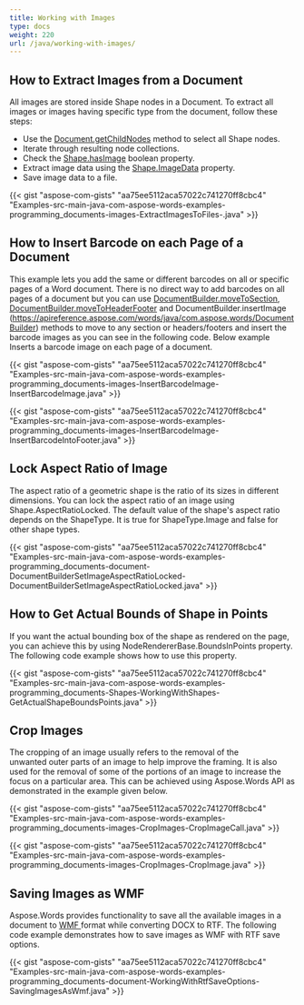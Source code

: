 ```yaml
---
title: Working with Images
type: docs
weight: 220
url: /java/working-with-images/
---
```


## **How to Extract Images from a Document**
All images are stored inside Shape nodes in a Document. To extract all images or images having specific type from the document, follow these steps:

- Use the [Document.getChildNodes](http://www.aspose.com/api/java/words/com.aspose.words/classes/document/methods/getChildNodes\(int,boolean\)/) method to select all Shape nodes.
- Iterate through resulting node collections.
- Check the [Shape.hasImage](http://www.aspose.com/api/java/words/com.aspose.words/classes/shape/methods/hasImage\(\)/) boolean property.
- Extract image data using the [Shape.ImageData](http://www.aspose.com/api/java/words/com.aspose.words/classes/ImageData) property.
- Save image data to a file.

{{< gist "aspose-com-gists" "aa75ee5112aca57022c741270ff8cbc4" "Examples-src-main-java-com-aspose-words-examples-programming_documents-images-ExtractImagesToFiles-.java" >}}
## **How to Insert Barcode on each Page of a Document**
This example lets you add the same or different barcodes on all or specific pages of a Word document. There is no direct way to add barcodes on all pages of a document but you can use [DocumentBuilder.moveToSection](http://www.aspose.com/api/java/words/com.aspose.words/classes/documentbuilder/methods/moveToSection\(int\)/), [DocumentBuilder.moveToHeaderFooter](http://www.aspose.com/api/java/words/com.aspose.words/classes/documentbuilder/methods/moveToHeaderFooter\(int\)/) and DocumentBuilder.insertImage (https://apireference.aspose.com/words/java/com.aspose.words/DocumentBuilder) methods to move to any section or headers/footers and insert the barcode images as you can see in the following code. Below example Inserts a barcode image on each page of a document.

{{< gist "aspose-com-gists" "aa75ee5112aca57022c741270ff8cbc4" "Examples-src-main-java-com-aspose-words-examples-programming_documents-images-InsertBarcodeImage-InsertBarcodeImage.java" >}}

{{< gist "aspose-com-gists" "aa75ee5112aca57022c741270ff8cbc4" "Examples-src-main-java-com-aspose-words-examples-programming_documents-images-InsertBarcodeImage-InsertBarcodeIntoFooter.java" >}}
## **Lock Aspect Ratio of Image**
The aspect ratio of a geometric shape is the ratio of its sizes in different dimensions. You can lock the aspect ratio of an image using Shape.AspectRatioLocked. The default value of the shape's aspect ratio depends on the ShapeType. It is true for ShapeType.Image and false for other shape types.

{{< gist "aspose-com-gists" "aa75ee5112aca57022c741270ff8cbc4" "Examples-src-main-java-com-aspose-words-examples-programming_documents-document-DocumentBuilderSetImageAspectRatioLocked-DocumentBuilderSetImageAspectRatioLocked.java" >}}
## **How to Get Actual Bounds of Shape in Points**
If you want the actual bounding box of the shape as rendered on the page, you can achieve this by using NodeRendererBase.BoundsInPoints property. The following code example shows how to use this property.

{{< gist "aspose-com-gists" "aa75ee5112aca57022c741270ff8cbc4" "Examples-src-main-java-com-aspose-words-examples-programming_documents-Shapes-WorkingWithShapes-GetActualShapeBoundsPoints.java" >}}
## **Crop Images**
The cropping of an image usually refers to the removal of the unwanted outer parts of an image to help improve the framing. It is also used for the removal of some of the portions of an image to increase the focus on a particular area. This can be achieved using Aspose.Words API as demonstrated in the example given below.

{{< gist "aspose-com-gists" "aa75ee5112aca57022c741270ff8cbc4" "Examples-src-main-java-com-aspose-words-examples-programming_documents-images-CropImages-CropImageCall.java" >}}

{{< gist "aspose-com-gists" "aa75ee5112aca57022c741270ff8cbc4" "Examples-src-main-java-com-aspose-words-examples-programming_documents-images-CropImages-CropImage.java" >}}
## **Saving Images as WMF**
Aspose.Words provides functionality to save all the available images in a document to [WMF ](https://wiki.fileformat.com/image/wmf/)format while converting DOCX to RTF. The following code example demonstrates how to save images as WMF with RTF save options.

{{< gist "aspose-com-gists" "aa75ee5112aca57022c741270ff8cbc4" "Examples-src-main-java-com-aspose-words-examples-programming_documents-document-WorkingWithRtfSaveOptions-SavingImagesAsWmf.java" >}}
